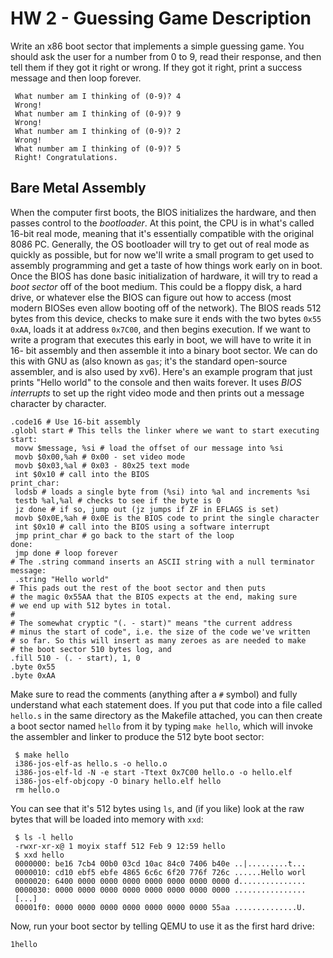 # HW 2 - Guessing Game Description

Write an x86 boot sector that implements a simple guessing game. You should ask the user
for a number from 0 to 9, read their response, and then tell them if they got it right or
wrong. If they got it right, print a success message and then loop forever.

```
 What number am I thinking of (0-9)? 4
 Wrong!
 What number am I thinking of (0-9)? 9
 Wrong!
 What number am I thinking of (0-9)? 2
 Wrong!
 What number am I thinking of (0-9)? 5
 Right! Congratulations.
```

## Bare Metal Assembly

When the computer first boots, the BIOS initializes the hardware, and then passes control
to the *bootloader*. At this point, the CPU is in what's called 16-bit real mode, meaning that
it's essentially compatible with the original 8086 PC. Generally, the OS bootloader will try
to get out of real mode as quickly as possible, but for now we'll write a small program to get
used to assembly programming and get a taste of how things work early on in boot.
Once the BIOS has done basic initialization of hardware, it will try to read a *boot sector*
off of the boot medium. This could be a floppy disk, a hard drive, or whatever else the BIOS
can figure out how to access (most modern BIOSes even allow booting off of the network).
The BIOS reads 512 bytes from this device, checks to make sure it ends with the two bytes
`0x55 0xAA`, loads it at address `0x7C00`, and then begins execution.
If we want to write a program that executes this early in boot, we will have to write it in 16-
bit assembly and then assemble it into a binary boot sector. We can do this with GNU as
(also known as `gas`; it's the standard open-source assembler, and is also used by xv6).
Here's an example program that just prints "Hello world" to the console and then waits
forever. It uses *BIOS interrupts* to set up the right video mode and then prints out a
message character by character.

```assembly
.code16 # Use 16-bit assembly
.globl start # This tells the linker where we want to start executing
start:
 movw $message, %si # load the offset of our message into %si
 movb $0x00,%ah # 0x00 - set video mode
 movb $0x03,%al # 0x03 - 80x25 text mode
 int $0x10 # call into the BIOS
print_char:
 lodsb # loads a single byte from (%si) into %al and increments %si
 testb %al,%al # checks to see if the byte is 0
 jz done # if so, jump out (jz jumps if ZF in EFLAGS is set)
 movb $0x0E,%ah # 0x0E is the BIOS code to print the single character
 int $0x10 # call into the BIOS using a software interrupt
 jmp print_char # go back to the start of the loop
done:
 jmp done # loop forever
# The .string command inserts an ASCII string with a null terminator
message:
 .string "Hello world"
# This pads out the rest of the boot sector and then puts
# the magic 0x55AA that the BIOS expects at the end, making sure
# we end up with 512 bytes in total.
#
# The somewhat cryptic "(. - start)" means "the current address
# minus the start of code", i.e. the size of the code we've written
# so far. So this will insert as many zeroes as are needed to make
# the boot sector 510 bytes log, and
.fill 510 - (. - start), 1, 0
.byte 0x55
.byte 0xAA
```

Make sure to read the comments (anything after a `#` symbol) and fully understand what
each statement does.
If you put that code into a file called `hello.s` in the same directory as the Makefile attached,
you can then create a boot sector named `hello` from it by typing `make hello`, which will
invoke the assembler and linker to produce the 512 byte boot sector:

```
 $ make hello
 i386-jos-elf-as hello.s -o hello.o
 i386-jos-elf-ld -N -e start -Ttext 0x7C00 hello.o -o hello.elf
 i386-jos-elf-objcopy -O binary hello.elf hello
 rm hello.o
```

You can see that it's 512 bytes using `ls`, and (if you like) look at the raw bytes that will be
loaded into memory with `xxd`:

```
 $ ls -l hello
 -rwxr-xr-x@ 1 moyix staff 512 Feb 9 12:59 hello
 $ xxd hello
 0000000: be16 7cb4 00b0 03cd 10ac 84c0 7406 b40e ..|.........t...
 0000010: cd10 ebf5 ebfe 4865 6c6c 6f20 776f 726c ......Hello worl
 0000020: 6400 0000 0000 0000 0000 0000 0000 0000 d...............
 0000030: 0000 0000 0000 0000 0000 0000 0000 0000 ................
 [...]
 00001f0: 0000 0000 0000 0000 0000 0000 0000 55aa ..............U.
```

Now, run your boot sector by telling QEMU to use it as the first hard drive:

```
1hello
```
